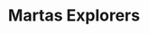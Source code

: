 ---
layout: firm_page
title: "Martas Explorers"
id: "martasexplorers.se"
permalink: "/martasexplorersmartasexplorers.se/"
website: "https://www.martasexplorers.se"
offices: "Stockholm (Sweden)"
investment_stages: "Seed, Series A"
portfolio_companies: "Stockeld Dreamery, Ignitia FoodLabs, Nilus"
portfolio_link: "https://www.martasexplorers.se/investments"
investment_markets: "Food, Food Tech, Ag Tech"
founded_year: "2019"
description: "Martas Explorers is a privately owned investment group focused on food, food tech, and ag tech. They invest in early-stage companies that are environmentally, financially, and socially sustainable, primarily in the Nordic region."
linkedin: "https://se.linkedin.com/company/martas-explorers"
twitter: ""
instagram: ""
team_page: ""
investor_type: "Private Equity"
crunchbase: ""
pitchbook: ""

# SEO Optimization
meta_title: "Martas Explorers - VC Firm - projectstartups.com"
meta_description: "Martas Explorers, Martas Explorers is a privately owned investment group focused on food, food tech, and ag tech. They invest in early-stage companies that are environm..."
meta_keywords: "Martas Explorers, Food, Food Tech, Ag Tech, VC firm, venture capital, startup investor, projectstartups.com"
canonical_url: "https://vc.projectstartups.com/martasexplorersmartasexplorers.se/"
---